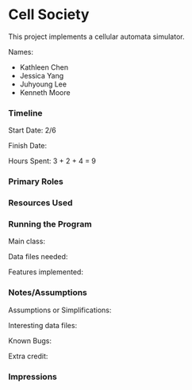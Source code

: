 Cell Society
====

This project implements a cellular automata simulator.

Names:
- Kathleen Chen
- Jessica Yang 
- Juhyoung Lee
- Kenneth Moore

### Timeline

Start Date: 2/6

Finish Date: 

Hours Spent: 3 + 2 + 4 = 9

### Primary Roles


### Resources Used


### Running the Program

Main class:

Data files needed: 

Features implemented:



### Notes/Assumptions

Assumptions or Simplifications:

Interesting data files:

Known Bugs:

Extra credit:


### Impressions

